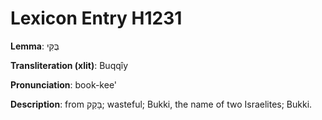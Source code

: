 # Lexicon Entry H1231

**Lemma**: בֻּקִּי

**Transliteration (xlit)**: Buqqîy

**Pronunciation**: book-kee'

**Description**:
from בָּקַק; wasteful; Bukki, the name of two Israelites; Bukki.
